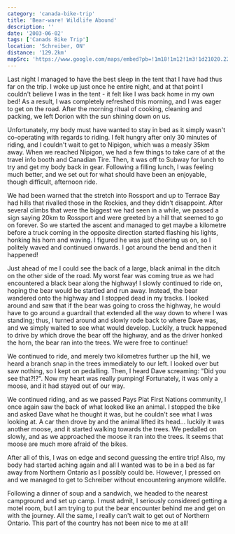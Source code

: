 ```yaml
---
category: 'canada-bike-trip'
title: 'Bear-ware! Wildlife Abound'
description: ''
date: '2003-06-02'
tags: ['Canads Bike Trip']
location: 'Schreiber, ON'
distance: '129.2km'
mapSrc: 'https://www.google.com/maps/embed?pb=!1m18!1m12!1m3!1d21020.2251461343!2d-87.28260051915173!3d48.809983674083476!2m3!1f0!2f0!3f0!3m2!1i1024!2i768!4f13.1!3m3!1m2!1s0x4d5cadd2bcddb96b%3A0xd9e81fab8b5b9364!2sSchreiber%2C%20ON!5e0!3m2!1sen!2sca!4v1609175458383!5m2!1sen!2sca'
---
```

Last night I managed to have the best sleep in the tent that I have had thus far on the trip. I woke up just once he entire night, and at that point I couldn't believe I was in the tent - it felt like I was back home in my own bed! As a result, I was completely refreshed this morning, and I was eager to get on the road. After the morning ritual of cooking, cleaning and packing, we left Dorion with the sun shining down on us.

Unfortunately, my body must have wanted to stay in bed as it simply wasn't co-operating with regards to riding. I felt hungry after only 30 minutes of riding, and I couldn't wait to get to Nipigon, which was a measly 35km away. When we reached Nipigon, we had a few things to take care of at the travel info booth and Canadian Tire. Then, it was off to Subway for lunch to try and get my body back in gear. Following a filling lunch, I was feeling much better, and we set out for what should have been an enjoyable, though difficult, afternoon ride.

We had been warned that the stretch into Rossport and up to Terrace Bay had hills that rivalled those in the Rockies, and they didn't disappoint. After several climbs that were the biggest we had seen in a while, we passed a sign saying 20km to Rossport and were greeted by a hill that seemed to go on forever. So we started the ascent and managed to get maybe a kilometre before a truck coming in the opposite direction started flashing his lights, honking his horn and waving. I figured he was just cheering us on, so I politely waved and continued onwards. I got around the bend and then it happened!

Just ahead of me I could see the back of a large, black animal in the ditch on the other side of the road. My worst fear was coming true as we had encountered a black bear along the highway! I slowly continued to ride on, hoping the bear would be startled and run away. Instead, the bear wandered onto the highway and I stopped dead in my tracks. I looked around and saw that if the bear was going to cross the highway, he would have to go around a guardrail that extended all the way down to where I was standing; thus, I turned around and slowly rode back to where Dave was, and we simply waited to see what would develop. Luckily, a truck happened to drive by which drove the bear off the highway, and as the driver honked the horn, the bear ran into the trees. We were free to continue!

We continued to ride, and merely two kilometres further up the hill, we heard a branch snap in the trees immediately to our left. I looked over but saw nothing, so I kept on pedalling. Then, I heard Dave screaming: "Did you see that?!?". Now my heart was really pumping! Fortunately, it was only a moose, and it had stayed out of our way.

We continued riding, and as we passed Pays Plat First Nations community, I once again saw the back of what looked like an animal. I stopped the bike and asked Dave what he thought it was, but he couldn't see what I was looking at. A car then drove by and the animal lifted its head... luckily it was another moose, and it started walking towards the trees. We pedalled on slowly, and as we approached the moose it ran into the trees. It seems that moose are much more afraid of the bikes.

After all of this, I was on edge and second guessing the entire trip! Also, my body had started aching again and all I wanted was to be in a bed as far away from Northern Ontario as I possibly could be. However, I pressed on and we managed to get to Schreiber without encountering anymore wildlife.

Following a dinner of soup and a sandwich, we headed to the nearest campground and set up camp. I must admit, I seriously considered getting a motel room, but I am trying to put the bear encounter behind me and get on with the journey. All the same, I really can't wait to get out of Northern Ontario. This part of the country has not been nice to me at all!